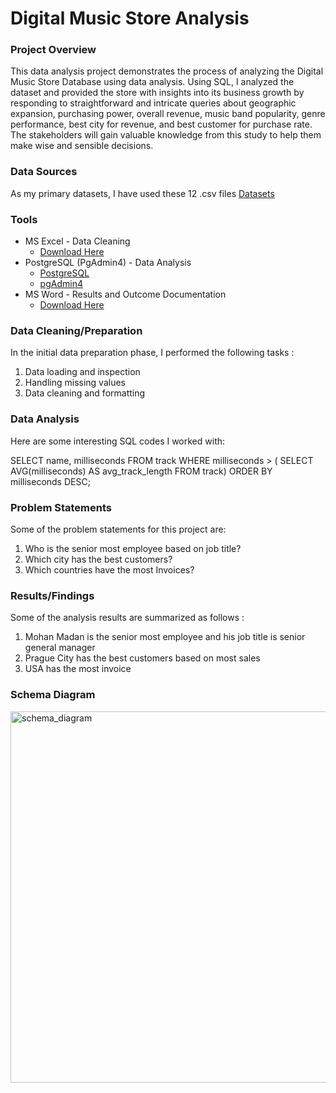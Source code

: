 # Digital Music Store Analysis

### Project Overview

This data analysis project demonstrates the process of analyzing the Digital Music Store Database using data analysis. Using SQL, I analyzed the dataset and provided the store with insights into its business growth by responding to straightforward and intricate queries about geographic expansion, purchasing power, overall revenue, music band popularity, genre performance, best city for revenue, and best customer for purchase rate. The stakeholders will gain valuable knowledge from this study to help them make wise and sensible decisions.

### Data Sources

As my primary datasets, I have used these 12 .csv files [Datasets](https://github.com/Angan1317/Portfolio-Projects-/tree/main/Digital%20Music%20Store%20Analysis/Datasets)

### Tools

- MS Excel - Data Cleaning 
  - [Download Here](https://www.microsoft.com/en/microsoft-365/excel)
- PostgreSQL (PgAdmin4) - Data Analysis
  - [PostgreSQL](https://www.postgresql.org/download/)
  - [pgAdmin4](https://www.pgadmin.org/download/)
- MS Word - Results and Outcome Documentation
  - [Download Here](https://www.microsoft.com/en/microsoft-365/word?market=af)


### Data Cleaning/Preparation 

In the initial data preparation phase, I performed the following tasks :
1. Data loading and inspection
2. Handling missing values
3. Data cleaning and formatting

### Data Analysis

Here are some interesting SQL codes I worked with: 

SELECT name, milliseconds
FROM track
WHERE milliseconds > (
    SELECT AVG(milliseconds) AS avg_track_length
    FROM track)
ORDER BY milliseconds DESC;


### Problem Statements 

Some of the problem statements for this project are:
1. Who is the senior most employee based on job title?
2. Which city has the best customers?
3. Which countries have the most Invoices?

### Results/Findings

Some of the analysis results are summarized as follows :
1. Mohan Madan is the senior most employee and his job title is senior general manager
2. Prague City has the best customers based on most sales
3. USA has the most invoice



### Schema Diagram 
<img width="594" alt="schema_diagram" src="https://github.com/Angan1317/Portfolio-Projects-/assets/138960103/41f53c32-da58-4459-8029-e7ccdc32e7c3">
